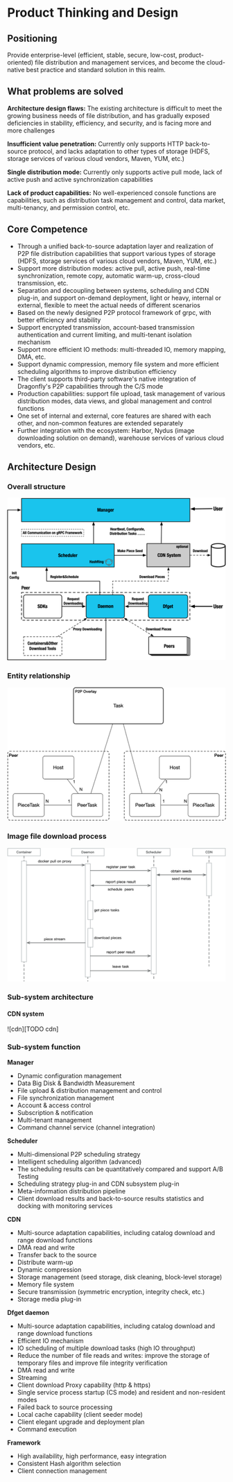 # Product Thinking and Design

## Positioning

Provide enterprise-level (efficient, stable, secure, low-cost, product-oriented) file distribution and management services, and become the cloud-native best practice and standard solution in this realm.

## What problems are solved

**Architecture design flaws:** The existing architecture is difficult to meet the growing business needs of file distribution, and has gradually exposed deficiencies in stability, efficiency, and security, and is facing more and more challenges

**Insufficient value penetration:** Currently only supports HTTP back-to-source protocol, and lacks adaptation to other types of storage (HDFS, storage services of various cloud vendors, Maven, YUM, etc.)

**Single distribution mode:** Currently only supports active pull mode, lack of active push and active synchronization capabilities

**Lack of product capabilities:** No well-experienced console functions are capabilities, such as distribution task management and control, data market, multi-tenancy, and permission control, etc.

## Core Competence

- Through a unified back-to-source adaptation layer and realization of P2P file distribution capabilities that support various types of storage (HDFS, 
  storage services of various cloud vendors, Maven, YUM, etc.)
- Support more distribution modes: active pull, active push, real-time synchronization, remote copy, automatic warm-up, cross-cloud transmission, etc.
- Separation and decoupling between systems, scheduling and CDN plug-in, and support on-demand deployment, light or heavy, internal or external, flexible to 
  meet the actual needs of different scenarios
- Based on the newly designed P2P protocol framework of grpc, with better efficiency and stability
- Support encrypted transmission, account-based transmission authentication and current limiting, and multi-tenant isolation mechanism
- Support more efficient IO methods: multi-threaded IO, memory mapping, DMA, etc.
- Support dynamic compression, memory file system and more efficient scheduling algorithms to improve distribution efficiency
- The client supports third-party software's native integration of Dragonfly's P2P capabilities through the C/S mode
- Production capabilities: support file upload, task management of various distribution modes, data views, and global management and control functions
- One set of internal and external, core features are shared with each other, and non-common features are extended separately
- Further integration with the ecosystem: Harbor, Nydus (image downloading solution on demand), warehouse services of various cloud vendors, etc.

## Architecture Design

### Overall structure
![alt][arch]

### Entity relationship

![alt][association]

### Image file download process

![alt][download-process]

### Sub-system architecture

#### CDN system

![cdn][TODO cdn]

### Sub-system function

**Manager**
- Dynamic configuration management
- Data Big Disk & Bandwidth Measurement
- File upload & distribution management and control
- File synchronization management
- Account & access control
- Subscription & notification
- Multi-tenant management
- Command channel service (channel integration)

**Scheduler**
- Multi-dimensional P2P scheduling strategy
- Intelligent scheduling algorithm (advanced)
- The scheduling results can be quantitatively compared and support A/B Testing
- Scheduling strategy plug-in and CDN subsystem plug-in
- Meta-information distribution pipeline
- Client download results and back-to-source results statistics and docking with monitoring services

**CDN**
- Multi-source adaptation capabilities, including catalog download and range download functions
- DMA read and write
- Transfer back to the source
- Distribute warm-up
- Dynamic compression
- Storage management (seed storage, disk cleaning, block-level storage)
- Memory file system
- Secure transmission (symmetric encryption, integrity check, etc.)
- Storage media plug-in

**Dfget daemon**
- Multi-source adaptation capabilities, including catalog download and range download functions
- Efficient IO mechanism
- IO scheduling of multiple download tasks (high IO throughput)
- Reduce the number of file reads and writes: improve the storage of temporary files and improve file integrity verification
- DMA read and write
- Streaming
- Client download Proxy capability (http & https)
- Single service process startup (CS mode) and resident and non-resident modes
- Failed back to source processing
- Local cache capability (client seeder mode)
- Client elegant upgrade and deployment plan
- Command execution

**Framework**
- High availability, high performance, easy integration
- Consistent Hash algorithm selection
- Client connection management


[arch]: ../images/arch.png
[association]: ../images/association.png
[download-process]: ../images/download-process.png